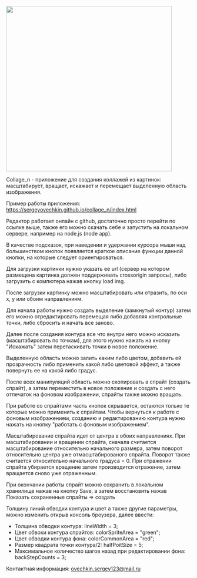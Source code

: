 
<img height="450" src="https://github.com/SergeyOvechkin/collagen/blob/master/collagen_2.png">

Collage_n - приложение для создания коллажей из картинок:  масштабирует, вращает, искажает  и перемещает выделенную область изображения.

Пример работы приложения: https://sergeyovechkin.github.io/collage_n/index.html

Редактор работает онлайн с github, достаточно просто перейти по ссылке выше, также его можно скачать себе и запустить на локальном сервере, например на node.js (node app).

В качестве подсказок, при наведении и удержании курсора мыши над большинством кнопок появляется краткое описание функции данной кнопки, на которые следует ориентироваться.

Для загрузки картинки нужно указать ее url (сервер на котором размещена картинка должен поддерживать crossorigin запросы), либо загрузить с компютера нажав кнопку load img.

После загрузки картинку можно масштабировать или отразить, по оси x, y или обоим направлениям.

Для начала работы нужно создать выделение (замкнутый контур) затем его можно отредактировать перемещая либо добавляя контрольные точки, либо сбросить и начать все заново. 

Далее после создания контура все что внутри него можно исказить (масштабировать по точкам), для этого нужно нажать на кнопку "Искажать" затем перетаскивать точки в новое положение.

Выделенную область можно залить каким либо цветом, добавить ей прозрачность либо применить какой либо цветовой эффект, а также повернуть ее на какой либо градус.

После всех манипуляций область можно скопировать в спрайт (создать спрайт), а затем переместить в новое положение и создать с него отпечаток на фоновом изображении, спрайты также можно  вращать.

При работе со спрайтами часть кнопок скрывается, остаются только те которые можно применить к спрайтам. Чтобы вернуться к работе с фоновым изображением, созданию и редактированию контура нужно нажать на кнопку "работать с фоновым изображением".

Масштабирование спрайта идет от центра в обоих направлениях.
При масштабировании и вращении спрайта, сначала считается масштабирование относительно начального размера, затем поворот относительно центра уже отмасштабированого спрайта.
Поворот также считается относительно начального градуса = 0.
При отражении спрайта убирается вращение затем производится отражение, затем вращается сново уже отраженным. 

При окончании работы спрайт можно сохранить в локальном хранилище нажав на кнопку Save, а затем восстановить нажав Показать сохраненные спрайты => создать

<p>
	Толщину линий обводки контура и цвет а также другие параметры, можно изменить открыв консоль броузера, далее ввести:					
	<ul>
		<li>Толщина обводки контура: lineWidth = 3;</li>
		<li>Цвет обвоки контура спрайтов: colorSpriteArea = "green";</li>
		<li>Цвет обводки  контура фона:  colorCommonArea = "red";</li>
		<li>Размер квадрата точки контура/2: halfPoitSize = 5;</li>
		<li>Максимальное количество шагов назад при редактировании фона: backStepCounts = 3; </li>
	</ul>
</p>


Контактная информация: ovechkin.sergey123@mail.ru

